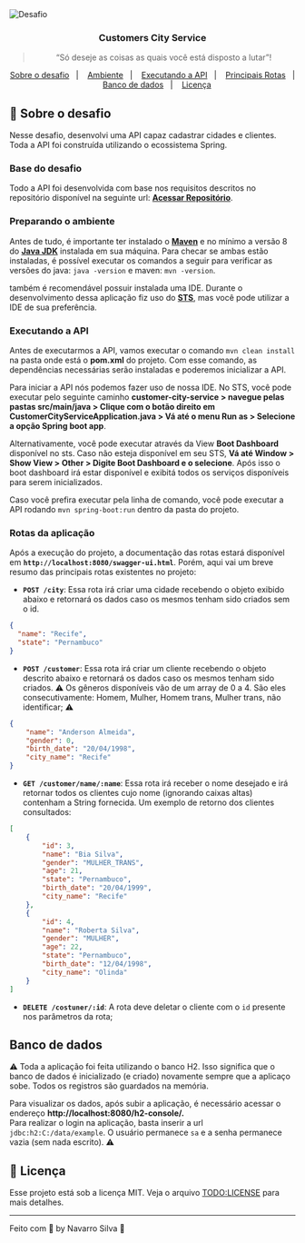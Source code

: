 <img alt="Desafio" src="https://lh3.googleusercontent.com/proxy/LR8DraROLA6-ISQn57H_U6ITY2lYY0ODtTWbbSu2T5kD9vwnAAEBK_wwbDk7Tn_CevmXRGH8mX56Ybgf_enISuzvnFWkrcQUmS9h2GjCfzBUHQbWiw" />

<h3 align="center">
  Customers City Service
</h3>

<blockquote align="center">“Só deseje as coisas as quais você está disposto a lutar”!</blockquote>

<p align="center">
  <a href="#rocket-sobre-o-desafio">Sobre o desafio</a>&nbsp;&nbsp;&nbsp;|&nbsp;&nbsp;&nbsp;
  <a href="#preparando-o-ambiente">Ambiente</a>&nbsp;&nbsp;&nbsp;|&nbsp;&nbsp;&nbsp;
  <a href="#executando-a-api">Executando a API</a>&nbsp;&nbsp;&nbsp;|&nbsp;&nbsp;&nbsp;
  <a href="#rotas-da-aplicação">Principais Rotas</a>&nbsp;&nbsp;&nbsp;|&nbsp;&nbsp;&nbsp;
  <a href="#banco-de-dados">Banco de dados</a>&nbsp;&nbsp;&nbsp;|&nbsp;&nbsp;&nbsp;
  <a href="#memo-licença">Licença</a>
</p>

## :rocket: Sobre o desafio

Nesse desafio, desenvolvi uma API capaz cadastrar cidades e clientes. Toda a API foi construída utilizando o ecossistema Spring. 

### Base do desafio

Todo a API foi desenvolvida com base nos requisitos descritos no repositório disponível na seguinte url: **[Acessar Repositório](https://github.com/gustavodallanora/spring-boot-interview)**.

### Preparando o ambiente

Antes de tudo, é importante ter instalado o **[Maven](http://maven.apache.org/download.cgi)** e no mínimo a versão 8 do **[Java JDK](https://openjdk.java.net/install/)** instalada em sua máquina. Para checar se ambas estão instaladas, é possível executar os comandos a seguir para verificar as versões do java: `java -version` e maven: `mvn -version`.

também é recomendável possuir instalada uma IDE. Durante o desenvolvimento dessa aplicação fiz uso do **[STS](https://spring.io/tools)**, mas você pode utilizar a IDE de sua preferência.

### Executando a API

Antes de executarmos a API, vamos executar o comando `mvn clean install` na pasta onde está o **pom.xml** do projeto. Com esse comando, as dependências necessárias serão instaladas e poderemos inicializar a API.

Para iniciar a API nós podemos fazer uso de nossa IDE. 
No STS, você pode executar pelo seguinte caminho **customer-city-service > navegue pelas pastas src/main/java > Clique com o botão direito em CustomerCityServiceApplication.java > Vá até o menu Run as > Selecione a opção Spring boot app**. 

Alternativamente, você pode executar através da View **Boot Dashboard** disponível no sts. Caso não esteja disponível em seu STS, **Vá até Window > Show View > Other > Digite Boot Dashboard e o selecione**. Após isso o boot dashboard irá estar disponível e exibitá todos os serviços disponíveis para serem inicializados. 

Caso você prefira executar pela linha de comando, você pode executar a API rodando `mvn spring-boot:run` dentro da pasta do projeto.

### Rotas da aplicação

Após a execução do projeto, a documentação das rotas estará disponível em **`http://localhost:8080/swagger-ui.html`**. Porém, aqui vai um breve resumo das principais rotas existentes no projeto:

- **`POST /city`**: Essa rota irá criar uma cidade recebendo o objeto exibido abaixo e retornará os dados caso os mesmos tenham sido criados sem o id.

```json
{
  "name": "Recife",
  "state": "Pernambuco"
}
```

- **`POST /customer`**: Essa rota irá criar um cliente recebendo o objeto descrito abaixo e retornará os dados caso os mesmos tenham sido criados. ⚠️ Os gêneros disponíveis vão de um array de 0 a 4. São eles consecutivamente: Homem, Mulher, Homem trans, Mulher trans, não identificar; ⚠️

```json
{
    "name": "Anderson Almeida",
    "gender": 0,
    "birth_date": "20/04/1998",
    "city_name": "Recife"
}
```

- **`GET /customer/name/:name`**: Essa rota irá receber o nome desejado e irá retornar todos os clientes cujo nome (ignorando caixas altas) contenham a String fornecida. Um exemplo de retorno dos clientes consultados:

```json
[
    {
        "id": 3,
        "name": "Bia Silva",
        "gender": "MULHER_TRANS",
        "age": 21,
        "state": "Pernambuco",
        "birth_date": "20/04/1999",
        "city_name": "Recife"
    },
    {
        "id": 4,
        "name": "Roberta Silva",
        "gender": "MULHER",
        "age": 22,
        "state": "Pernambuco",
        "birth_date": "12/04/1998",
        "city_name": "Olinda"
    }
]
```
- **`DELETE /costuner/:id`**: A rota deve deletar o cliente com o `id` presente nos parâmetros da rota;

## Banco de dados


⚠️ Toda a aplicação foi feita utilizando o banco H2. Isso significa que o banco de dados é inicializado (e criado) novamente sempre que a aplicaço sobe. Todos os registros são guardados na memória.

Para visualizar os dados, após subir a aplicação, é necessário acessar o endereço **http://localhost:8080/h2-console/.**  
Para realizar o login na aplicação, basta inserir a url `jdbc:h2:C:/data/example`. O usuário permanece `sa` e a senha permanece vazia (sem nada escrito). ⚠️

## :memo: Licença

Esse projeto está sob a licença MIT. Veja o arquivo [TODO:LICENSE](LICENSE) para mais detalhes.

---

Feito com 💜 by Navarro Silva :wave:
